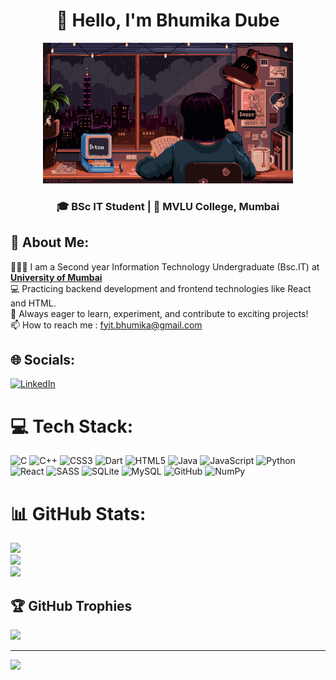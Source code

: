 <h1 align="center">👋 Hello, I'm Bhumika Dube</h1> <div align="center"> 
<img src="code.gif" alt="Coder Gif" style="width:400px;"/> 
</div> <h3 align="center">🎓 BSc IT Student | 📍 MVLU College, Mumbai</h3>

## 💫 About Me:
👩🏻‍💻 I am a Second year Information Technology Undergraduate (Bsc.IT) at **[University of Mumbai](https://mu.ac.in/)**<br>
💻 Practicing backend development and frontend technologies like React and HTML.  <br>🚀 Always eager to learn, experiment, and contribute to exciting projects!<br>📫 How to reach me : fyit.bhumika@gmail.com


## 🌐 Socials:
[![LinkedIn](https://img.shields.io/badge/LinkedIn-%230077B5.svg?logo=linkedin&logoColor=white)](https://linkedin.com/in/https://www.linkedin.com/in/bhumika-dube-295105299/) 

# 💻 Tech Stack:
![C](https://img.shields.io/badge/c-%2300599C.svg?style=for-the-badge&logo=c&logoColor=white) ![C++](https://img.shields.io/badge/c++-%2300599C.svg?style=for-the-badge&logo=c%2B%2B&logoColor=white) ![CSS3](https://img.shields.io/badge/css3-%231572B6.svg?style=for-the-badge&logo=css3&logoColor=white) ![Dart](https://img.shields.io/badge/dart-%230175C2.svg?style=for-the-badge&logo=dart&logoColor=white) ![HTML5](https://img.shields.io/badge/html5-%23E34F26.svg?style=for-the-badge&logo=html5&logoColor=white) ![Java](https://img.shields.io/badge/java-%23ED8B00.svg?style=for-the-badge&logo=openjdk&logoColor=white) ![JavaScript](https://img.shields.io/badge/javascript-%23323330.svg?style=for-the-badge&logo=javascript&logoColor=%23F7DF1E) ![Python](https://img.shields.io/badge/python-3670A0?style=for-the-badge&logo=python&logoColor=ffdd54) ![React](https://img.shields.io/badge/react-%2320232a.svg?style=for-the-badge&logo=react&logoColor=%2361DAFB) ![SASS](https://img.shields.io/badge/SASS-hotpink.svg?style=for-the-badge&logo=SASS&logoColor=white) ![SQLite](https://img.shields.io/badge/sqlite-%2307405e.svg?style=for-the-badge&logo=sqlite&logoColor=white) ![MySQL](https://img.shields.io/badge/mysql-4479A1.svg?style=for-the-badge&logo=mysql&logoColor=white) ![GitHub](https://img.shields.io/badge/github-%23121011.svg?style=for-the-badge&logo=github&logoColor=white) ![NumPy](https://img.shields.io/badge/numpy-%23013243.svg?style=for-the-badge&logo=numpy&logoColor=white)
# 📊 GitHub Stats:
![](https://github-readme-stats.vercel.app/api?username=bhumika962&theme=rose&hide_border=false&include_all_commits=false&count_private=false)<br/>
![](https://github-readme-streak-stats.herokuapp.com/?user=bhumika962&theme=rose&hide_border=false)<br/>
![](https://github-readme-stats.vercel.app/api/top-langs/?username=bhumika962&theme=rose&hide_border=false&include_all_commits=false&count_private=false&layout=compact)

## 🏆 GitHub Trophies
![](https://github-profile-trophy.vercel.app/?username=bhumika962&theme=radical&no-frame=false&no-bg=true&margin-w=4)

---
[![](https://visitcount.itsvg.in/api?id=bhumika962&icon=0&color=1)](https://visitcount.itsvg.in)

<!-- Proudly created with GPRM ( https://gprm.itsvg.in ) -->
